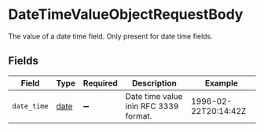 # DateTimeValueObjectRequestBody

The value of a date time field. Only present for date time fields.


## Fields

| Field                                                                | Type                                                                 | Required                                                             | Description                                                          | Example                                                              |
| -------------------------------------------------------------------- | -------------------------------------------------------------------- | -------------------------------------------------------------------- | -------------------------------------------------------------------- | -------------------------------------------------------------------- |
| `date_time`                                                          | [date](https://docs.python.org/3/library/datetime.html#date-objects) | :heavy_minus_sign:                                                   | Date time value inin RFC 3339 format.                                | 1996-02-22T20:14:42Z                                                 |